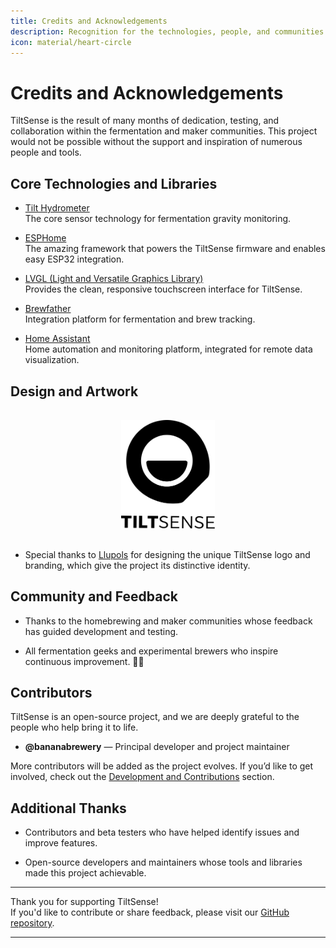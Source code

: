 ```yaml
---
title: Credits and Acknowledgements
description: Recognition for the technologies, people, and communities that made the TiltSense project possible.
icon: material/heart-circle
---
```


# Credits and Acknowledgements

TiltSense is the result of many months of dedication, testing, and collaboration within the fermentation and maker communities. This project would not be possible without the support and inspiration of numerous people and tools.

## Core Technologies and Libraries

- [Tilt Hydrometer](https://tilthydrometer.com/)  
  The core sensor technology for fermentation gravity monitoring.

- [ESPHome](https://esphome.io/)  
  The amazing framework that powers the TiltSense firmware and enables easy ESP32 integration.

- [LVGL (Light and Versatile Graphics Library)](https://lvgl.io/)  
  Provides the clean, responsive touchscreen interface for TiltSense.

- [Brewfather](https://brewfather.app/)  
  Integration platform for fermentation and brew tracking.

- [Home Assistant](https://www.home-assistant.io/)  
  Home automation and monitoring platform, integrated for remote data visualization.

## Design and Artwork

<div align="center">
  <img src="../assets/logo-text.svg" alt="TiltSense" width="150" style="margin-bottom: 1rem; margin-top: 1rem;" />
</div>

- Special thanks to [Llupols](https://github.com/llupols) for designing the unique TiltSense logo and branding, which give the project its distinctive identity.

## Community and Feedback

- Thanks to the homebrewing and maker communities whose feedback has guided development and testing.

- All fermentation geeks and experimental brewers who inspire continuous improvement. 🧪🍻

## Contributors

TiltSense is an open-source project, and we are deeply grateful to the people who help bring it to life.

- **@bananabrewery** — Principal developer and project maintainer

More contributors will be added as the project evolves. If you’d like to get involved, check out the [Development and Contributions](Development.md) section.


## Additional Thanks

- Contributors and beta testers who have helped identify issues and improve features.

- Open-source developers and maintainers whose tools and libraries made this project achievable.

---

Thank you for supporting TiltSense!  
If you'd like to contribute or share feedback, please visit our [GitHub repository](https://github.com/bananabrewery/TiltSense).

---
